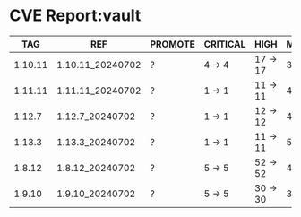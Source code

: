 # CVE Report:vault
|   TAG   |       REF        | PROMOTE | CRITICAL |   HIGH   |  MEDIUM  |  LOW   | UNKNOWN |
|---------|------------------|---------|----------|----------|----------|--------|---------|
| 1.10.11 | 1.10.11_20240702 | ?       | 4 -> 4   | 17 -> 17 | 36 -> 36 | 3 -> 3 | 0 -> 0  |
| 1.11.11 | 1.11.11_20240702 | ?       | 1 -> 1   | 11 -> 11 | 47 -> 29 | 4 -> 2 | 0 -> 0  |
| 1.12.7  | 1.12.7_20240702  | ?       | 1 -> 1   | 12 -> 12 | 47 -> 29 | 4 -> 2 | 0 -> 0  |
| 1.13.3  | 1.13.3_20240702  | ?       | 1 -> 1   | 11 -> 11 | 51 -> 33 | 4 -> 2 | 0 -> 0  |
| 1.8.12  | 1.8.12_20240702  | ?       | 5 -> 5   | 52 -> 52 | 46 -> 46 | 5 -> 5 | 0 -> 0  |
| 1.9.10  | 1.9.10_20240702  | ?       | 5 -> 5   | 30 -> 30 | 34 -> 34 | 2 -> 2 | 0 -> 0  |
